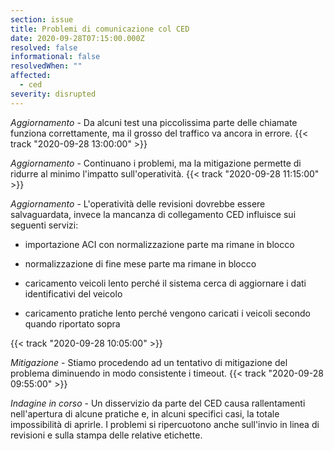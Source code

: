 ```yaml
---
section: issue
title: Problemi di comunicazione col CED
date: 2020-09-28T07:15:00.000Z
resolved: false
informational: false
resolvedWhen: ""
affected:
  - ced
severity: disrupted
---
```

*Aggiornamento* - Da alcuni test una piccolissima parte delle chiamate funziona correttamente, ma il grosso del traffico va ancora in errore. {{< track "2020-09-28 13:00:00" >}}

*Aggiornamento* - Continuano i problemi, ma la mitigazione permette di ridurre al minimo l'impatto sull'operatività. {{< track "2020-09-28 11:15:00" >}}

*Aggiornamento* - L'operatività delle revisioni dovrebbe essere salvaguardata, invece la mancanza di collegamento CED influisce sui seguenti servizi:

- importazione ACI con normalizzazione parte ma rimane in blocco

- normalizzazione di fine mese parte ma rimane in blocco

- caricamento veicoli lento perché il sistema cerca di aggiornare i dati identificativi del veicolo

- caricamento pratiche lento perché vengono caricati i veicoli secondo quando riportato sopra

{{< track "2020-09-28 10:05:00" >}}

*Mitigazione* - Stiamo procedendo ad un tentativo di mitigazione del problema diminuendo in modo consistente i timeout. {{< track "2020-09-28 09:55:00" >}}

*Indagine in corso* - Un disservizio da parte del CED causa rallentamenti nell'apertura di alcune pratiche e, in alcuni specifici casi, la totale impossibilità di aprirle. I problemi si ripercuotono anche sull'invio in linea di revisioni e sulla stampa delle relative etichette.